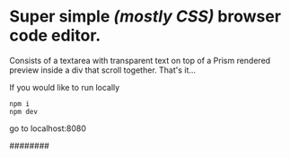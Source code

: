 # Super simple _(mostly CSS)_ browser code editor.

Consists of a textarea with transparent text on top of a Prism rendered preview inside a div that scroll together. That's it...


If you would like to run locally

```
npm i
npm dev
```

go to localhost:8080


########
